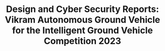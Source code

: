---
title: "Design and Cyber Security Reports: Vikram Autonomous Ground Vehicle for the Intelligent Ground Vehicle Competition 2023"
excerpt: "This document combines the design and cybersecurity reports detailing the development and implementation of Vikram, an autonomous ground vehicle. Vikram secured top positions in both the design and cyber challenges at IGVC 2023. <br/><a href='https://igvc.secs.oakland.edu/design/2023/15.pdf'>Design Report</a><br/><a href='https://igvc.secs.oakland.edu/design/2023/16.pdf'>Cyber Security Report</a><br/><img src='images/VIKRAM.png' width='300'><img src='images/vikram_new.png' width='500'>"
collection: portfolio
---